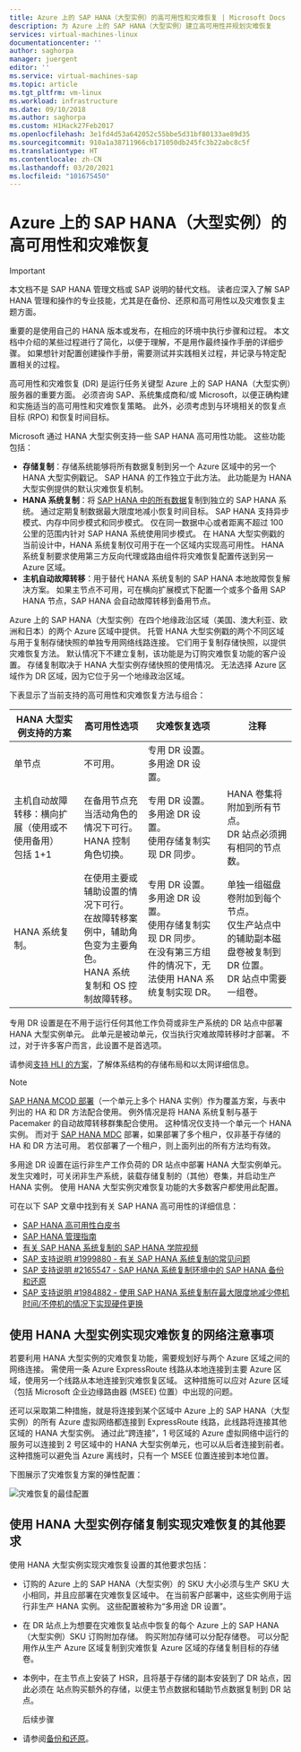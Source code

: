 ```yaml
---
title: Azure 上的 SAP HANA（大型实例）的高可用性和灾难恢复 | Microsoft Docs
description: 为 Azure 上的 SAP HANA（大型实例）建立高可用性并规划灾难恢复
services: virtual-machines-linux
documentationcenter: ''
author: saghorpa
manager: juergent
editor: ''
ms.service: virtual-machines-sap
ms.topic: article
ms.tgt_pltfrm: vm-linux
ms.workload: infrastructure
ms.date: 09/10/2018
ms.author: saghorpa
ms.custom: H1Hack27Feb2017
ms.openlocfilehash: 3e1fd4d53a642052c55bbe5d31bf80133ae89d35
ms.sourcegitcommit: 910a1a38711966cb171050db245fc3b22abc8c5f
ms.translationtype: HT
ms.contentlocale: zh-CN
ms.lasthandoff: 03/20/2021
ms.locfileid: "101675450"
---
```

# <a name="sap-hana-large-instances-high-availability-and-disaster-recovery-on-azure"></a>Azure 上的 SAP HANA（大型实例）的高可用性和灾难恢复 

>[!IMPORTANT]
>本文档不是 SAP HANA 管理文档或 SAP 说明的替代文档。 读者应深入了解 SAP HANA 管理和操作的专业技能，尤其是在备份、还原和高可用性以及灾难恢复主题方面。

重要的是使用自己的 HANA 版本或发布，在相应的环境中执行步骤和过程。 本文档中介绍的某些过程进行了简化，以便于理解，不是用作最终操作手册的详细步骤。 如果想针对配置创建操作手册，需要测试并实践相关过程，并记录与特定配置相关的过程。 


高可用性和灾难恢复 (DR) 是运行任务关键型 Azure 上的 SAP HANA（大型实例）服务器的重要方面。 必须咨询 SAP、系统集成商和/或 Microsoft，以便正确构建和实施适当的高可用性和灾难恢复策略。 此外，必须考虑到与环境相关的恢复点目标 (RPO) 和恢复时间目标。

Microsoft 通过 HANA 大型实例支持一些 SAP HANA 高可用性功能。 这些功能包括：

- **存储复制**：存储系统能够将所有数据复制到另一个 Azure 区域中的另一个 HANA 大型实例戳记。 SAP HANA 的工作独立于此方法。 此功能是为 HANA 大型实例提供的默认灾难恢复机制。
- **HANA 系统复制**：将 [SAP HANA 中的所有数据](https://help.sap.com/viewer/6b94445c94ae495c83a19646e7c3fd56/2.0.01/en-US/b74e16a9e09541749a745f41246a065e.html)复制到独立的 SAP HANA 系统。 通过定期复制数据最大限度地减小恢复时间目标。 SAP HANA 支持异步模式、内存中同步模式和同步模式。 仅在同一数据中心或者距离不超过 100 公里的范围内针对 SAP HANA 系统使用同步模式。 在 HANA 大型实例戳的当前设计中，HANA 系统复制仅可用于在一个区域内实现高可用性。 HANA 系统复制要求使用第三方反向代理或路由组件将灾难恢复配置传送到另一 Azure 区域。 
- **主机自动故障转移**：用于替代 HANA 系统复制的 SAP HANA 本地故障恢复解决方案。 如果主节点不可用，可在横向扩展模式下配置一个或多个备用 SAP HANA 节点，SAP HANA 会自动故障转移到备用节点。

Azure 上的 SAP HANA（大型实例）在四个地缘政治区域（美国、澳大利亚、欧洲和日本）的两个 Azure 区域中提供。 托管 HANA 大型实例戳的两个不同区域与用于复制存储快照的单独专用网络线路连接。 它们用于复制存储快照，以提供灾难恢复方法。 默认情况下不建立复制，该功能是为订购灾难恢复功能的客户设置。 存储复制取决于 HANA 大型实例存储快照的使用情况。 无法选择 Azure 区域作为 DR 区域，因为它位于另一个地缘政治区域。 

下表显示了当前支持的高可用性和灾难恢复方法与组合：

| HANA 大型实例支持的方案 | 高可用性选项 | 灾难恢复选项 | 注释 |
| --- | --- | --- | --- |
| 单节点 | 不可用。 | 专用 DR 设置。<br /> 多用途 DR 设置。 | |
| 主机自动故障转移：横向扩展（使用或不使用备用）<br /> 包括 1+1 | 在备用节点充当活动角色的情况下可行。<br /> HANA 控制角色切换。 | 专用 DR 设置。<br /> 多用途 DR 设置。<br /> 使用存储复制实现 DR 同步。 | HANA 卷集将附加到所有节点。<br /> DR 站点必须拥有相同的节点数。 |
| HANA 系统复制。 | 在使用主要或辅助设置的情况下可行。<br /> 在故障转移案例中，辅助角色变为主要角色。<br /> HANA 系统复制和 OS 控制故障转移。 | 专用 DR 设置。<br /> 多用途 DR 设置。<br /> 使用存储复制实现 DR 同步。<br /> 在没有第三方组件的情况下，无法使用 HANA 系统复制实现 DR。 | 单独一组磁盘卷附加到每个节点。<br /> 仅生产站点中的辅助副本磁盘卷被复制到 DR 位置。<br /> DR 站点中需要一组卷。 | 

专用 DR 设置是在不用于运行任何其他工作负荷或非生产系统的 DR 站点中部署 HANA 大型实例单元。 此单元是被动单元，仅当执行灾难故障转移时才部署。 不过，对于许多客户而言，此设置不是首选项。

请参阅[支持 HLI 的方案](hana-supported-scenario.md)，了解体系结构的存储布局和以太网详细信息。

> [!NOTE]
> [SAP HANA MCOD 部署](https://launchpad.support.sap.com/#/notes/1681092)（一个单元上多个 HANA 实例）作为覆盖方案，与表中列出的 HA 和 DR 方法配合使用。 例外情况是将 HANA 系统复制与基于 Pacemaker 的自动故障转移群集配合使用。 这种情况仅支持一个单元一个 HANA 实例。 而对于 [SAP HANA MDC](https://launchpad.support.sap.com/#/notes/2096000) 部署，如果部署了多个租户，仅非基于存储的 HA 和 DR 方法可用。 若仅部署了一个租户，则上面列出的所有方法均有效。  

多用途 DR 设置在运行非生产工作负荷的 DR 站点中部署 HANA 大型实例单元。 发生灾难时，可关闭非生产系统，装载存储复制的（其他）卷集，并启动生产 HANA 实例。 使用 HANA 大型实例灾难恢复功能的大多数客户都使用此配置。 


可在以下 SAP 文章中找到有关 SAP HANA 高可用性的详细信息： 

- [SAP HANA 高可用性白皮书](https://go.sap.com/documents/2016/05/f8e5eeba-737c-0010-82c7-eda71af511fa.html)
- [SAP HANA 管理指南](https://help.sap.com/hana/SAP_HANA_Administration_Guide_en.pdf)
- [有关 SAP HANA 系统复制的 SAP HANA 学院视频](https://scn.sap.com/community/hana-in-memory/blog/2015/05/19/sap-hana-system-replication)
- [SAP 支持说明 #1999880 - 有关 SAP HANA 系统复制的常见问题](https://apps.support.sap.com/sap/support/knowledge/preview/en/1999880)
- [SAP 支持说明 #2165547 - SAP HANA 系统复制环境中的 SAP HANA 备份和还原](https://websmp230.sap-ag.de/sap(bD1lbiZjPTAwMQ==)/bc/bsp/sno/ui_entry/entry.htm?param=69765F6D6F64653D3030312669765F7361706E6F7465735F6E756D6265723D3231363535343726)
- [SAP 支持说明 #1984882 - 使用 SAP HANA 系统复制在最大限度地减少停机时间/不停机的情况下实现硬件更换](https://websmp230.sap-ag.de/sap(bD1lbiZjPTAwMQ==)/bc/bsp/sno/ui_entry/entry.htm?param=69765F6D6F64653D3030312669765F7361706E6F7465735F6E756D6265723D3139383438383226)

## <a name="network-considerations-for-disaster-recovery-with-hana-large-instances"></a>使用 HANA 大型实例实现灾难恢复的网络注意事项

若要利用 HANA 大型实例的灾难恢复功能，需要规划好与两个 Azure 区域之间的网络连接。 需使用一条 Azure ExpressRoute 线路从本地连接到主要 Azure 区域，使用另一个线路从本地连接到灾难恢复区域。 这种措施可以应对 Azure 区域（包括 Microsoft 企业边缘路由器 (MSEE) 位置）中出现的问题。

还可以采取第二种措施，就是将连接到某个区域中 Azure 上的 SAP HANA（大型实例）的所有 Azure 虚拟网络都连接到 ExpressRoute 线路，此线路将连接其他区域的 HANA 大型实例。 通过此“跨连接”，1 号区域的 Azure 虚拟网络中运行的服务可以连接到 2 号区域中的 HANA 大型实例单元，也可以从后者连接到前者。 这种措施可以避免当 Azure 离线时，只有一个 MSEE 位置连接到本地位置。

下图展示了灾难恢复方案的弹性配置：

![灾难恢复的最佳配置](./media/hana-overview-high-availability-disaster-recovery/image1-optimal-configuration.png)



## <a name="other-requirements-with-hana-large-instances-storage-replication-for-disaster-recovery"></a>使用 HANA 大型实例存储复制实现灾难恢复的其他要求

使用 HANA 大型实例实现灾难恢复设置的其他要求包括：

- 订购的 Azure 上的 SAP HANA（大型实例）的 SKU 大小必须与生产 SKU 大小相同，并且应部署在灾难恢复区域中。 在当前客户部署中，这些实例用于运行非生产 HANA 实例。 这些配置被称为“多用途 DR 设置”。   
- 在 DR 站点上为想要在灾难恢复站点中恢复的每个 Azure 上的 SAP HANA（大型实例）SKU 订购附加存储。 购买附加存储可以分配存储卷。 可以分配用作从生产 Azure 区域复制到灾难恢复 Azure 区域的存储复制目标的存储卷。
- 本例中，在主节点上安装了 HSR，且将基于存储的副本安装到了 DR 站点，因此必须在 站点购买额外的存储，以便主节点数据和辅助节点数据复制到 DR 站点。

  后续步骤
- 请参阅[备份和还原](hana-backup-restore.md)。













